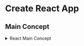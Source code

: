 #  Create React App

##  Main Concept

<details>
<summary>React Main Concept</summary>
<br>

- 🔥 [2.0-Tic Tac Toy](https://github.com/bappasahabapi/react-manage-forms/tree/02/main/tic-tac-toe).**[both dom and react code]**
- 🔥 [1.3-conditional-rendering](https://github.com/bappasahabapi/react-manage-forms/tree/1.3-conditional-redering).
- 🔥 [1.2-props](https://github.com/bappasahabapi/raect-manage-forms/tree/1.2-props).
- 🔥 **Handling with multiple inputs in one useState** [1.1-managing multiple input fields](https://github.com/bappasahabapi/raect-manage-forms/tree/1.1-managing-multiple-input-fields).
<br>
</details>

<!-- - 🔥 [2.0-Tic Tac Toy](https://github.com/bappasahabapi/react-manage-forms/tree/02/main/tic-tac-toe).**[both dom and react code]**
- 🔥 [1.3-conditional-rendering](https://github.com/bappasahabapi/react-manage-forms/tree/1.3-conditional-redering).
- 🔥 [1.2-props](https://github.com/bappasahabapi/raect-manage-forms/tree/1.2-props).
- 🔥 **Handling with multiple inputs in one useState** [1.1-managing multiple input fields](https://github.com/bappasahabapi/raect-manage-forms/tree/1.1-managing-multiple-input-fields). -->


